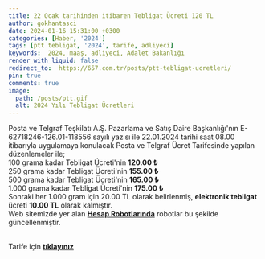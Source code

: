```yaml
---
title: 22 Ocak tarihinden itibaren Tebligat Ücreti 120 TL
author: gokhantasci
date: 2024-01-16 15:31:00 +0300
categories: [Haber, '2024']
tags: [ptt tebligat, '2024', tarife, adliyeci]
keywords:  2024, maaş, adliyeci, Adalet Bakanlığı
render_with_liquid: false
redirect_to:  https://657.com.tr/posts/ptt-tebligat-ucretleri/
pin: true
comments: true
image:
  path: /posts/ptt.gif
  alt: 2024 Yılı Tebligat Ücretleri
---
```


Posta ve Telgraf Teşkilatı A.Ş. Pazarlama ve Satış Daire Başkanlığı'nın E-62718246-126.01-118556 sayılı yazısı ile 22.01.2024 tarihi saat 08.00 itibarıyla uygulamaya konulacak Posta ve Telgraf Ücret Tarifesinde yapılan düzenlemeler ile;
<br>100 grama kadar Tebligat Ücreti'nin **120.00 ₺**
<br>250 grama kadar Tebligat Ücreti'nin **155.00 ₺**
<br>500 grama kadar Tebligat Ücreti'nin **165.00 ₺**
<br>1.000 grama kadar Tebligat Ücreti'nin **175.00 ₺**
<br>Sonraki her 1.000 gram için 20.00 TL olarak belirlenmiş, **elektronik tebligat** ücreti **10.00 TL** olarak kalmıştır. 
<br>Web sitemizde yer alan [**Hesap Robotlarında**](https://adliyeci.com.tr/yargilamagideridokumu/?#eskitebligatlar) robotlar bu şekilde güncellenmiştir.


<br>Tarife için  [**tıklayınız**](https://cdn.adalet.gov.tr/portal/duyuru/pdf/genel/PTT2024Tarife.pdf)  

